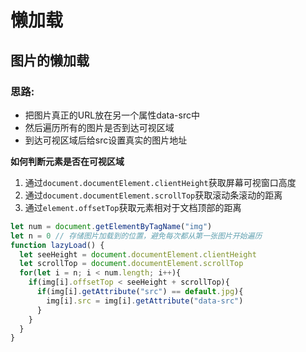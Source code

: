 


# 懒加载 

## 图片的懒加载
 ### 思路:
- 把图片真正的URL放在另一个属性data-src中
- 然后遍历所有的图片是否到达可视区域
- 到达可视区域后给src设置真实的图片地址

**如何判断元素是否在可视区域**
1. 通过`document.documentElement.clientHeight`获取屏幕可视窗口高度
2. 通过`document.documentElement.scrollTop`获取滚动条滚动的距离
3. 通过`element.offsetTop`获取元素相对于文档顶部的距离

```js
let num = document.getElementByTagName("img")
let n = 0 // 存储图片加载到的位置，避免每次都从第一张图片开始遍历
function lazyLoad() {
  let seeHeight = document.documentElement.clientHeight
  let scrollTop = document.documentElement.scrollTop
  for(let i = n; i < num.length; i++){
    if(img[i].offsetTop < seeHeight + scrollTop){
      if(img[i].getAttribute("src") == default.jpg){
        img[i].src = img[i].getAttribute("data-src")
      }
    }
  }
}
```